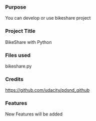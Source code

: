 ### Purpose
You can develop or use bikeshare project

### Project Title
BikeShare with Python

### Files used
bikeshare.py

### Credits
https://github.com/udacity/pdsnd_github

### Features
New Features will be added

